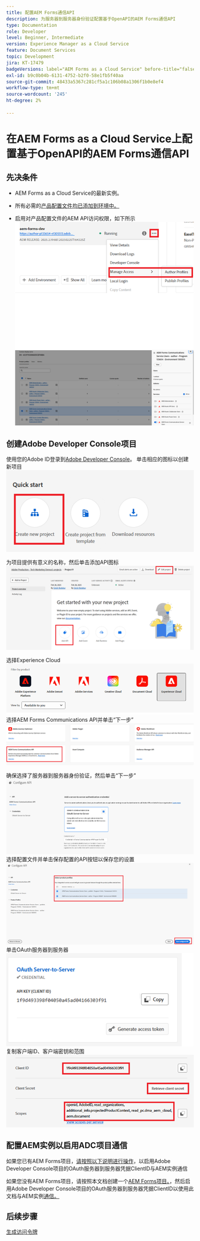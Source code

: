 ```yaml
---
title: 配置AEM Forms通信API
description: 为服务器到服务器身份验证配置基于OpenAPI的AEM Forms通信API
type: Documentation
role: Developer
level: Beginner, Intermediate
version: Experience Manager as a Cloud Service
feature: Document Services
topic: Development
jira: KT-17479
badgeVersions: label="AEM Forms as a Cloud Service" before-title="false"
exl-id: b9c0b04b-6131-4752-b2f0-58e1fb5f40aa
source-git-commit: 48433a5367c281cf5a1c106b08a1306f1b0e8ef4
workflow-type: tm+mt
source-wordcount: '245'
ht-degree: 2%

---
```


# 在AEM Forms as a Cloud Service上配置基于OpenAPI的AEM Forms通信API

## 先决条件

* AEM Forms as a Cloud Service的最新实例。
* 所有必需的[产品配置文件均已添加到环境中。](https://experienceleague.adobe.com/zh-hans/docs/experience-manager-learn/cloud-service/aem-apis/invoke-openapi-based-aem-apis)

* 启用对产品配置文件的AEM API访问权限，如下所示
  ![product_profile1](assets/product-profiles1.png)
  ![产品配置文件](assets/product-profiles.png)

## 创建Adobe Developer Console项目

使用您的Adobe ID登录到[Adobe Developer Console](https://developer.adobe.com/console/)。
单击相应的图标以创建新项目
![新项目](assets/new-project.png)

为项目提供有意义的名称，然后单击添加API图标
![新项目](assets/new-project2.png)

选择Experience Cloud
![新项目3](assets/new-project3.png)
选择AEM Forms Communications API并单击“下一步”
![新建项目4](assets/new-project4.png)

确保选择了服务器到服务器身份验证，然后单击“下一步”
![新建项目5](assets/new-project5.png)
选择配置文件并单击保存配置的API按钮以保存您的设置
![新建项目6](assets/new-project6.png)
单击OAuth服务器到服务器
![新建项目7](assets/new-project7.png)
复制客户端ID、客户端密钥和范围
![新建项目8](assets/new-project8.png)

## 配置AEM实例以启用ADC项目通信

如果您已有AEM Forms项目，[请按照以下说明进行操作](https://experienceleague.adobe.com/zh-hans/docs/experience-manager-learn/cloud-service/aem-apis/invoke-openapi-based-aem-apis)，以启用Adobe Developer Console项目的OAuth服务器到服务器凭据ClientID与AEM实例通信

如果您没有AEM Forms项目，请按照本文档创建一个[AEM Forms项目。](https://experienceleague.adobe.com/en/docs/experience-manager-learn/cloud-service/forms/developing-for-cloud-service/getting-started)，然后启用Adobe Developer Console项目的OAuth服务器到服务器凭据ClientID以使用此文档与AEM实例[通信。](https://experienceleague.adobe.com/zh-hans/docs/experience-manager-learn/cloud-service/aem-apis/invoke-openapi-based-aem-apis)


## 后续步骤

[生成访问令牌](./generate-access-token.md)
